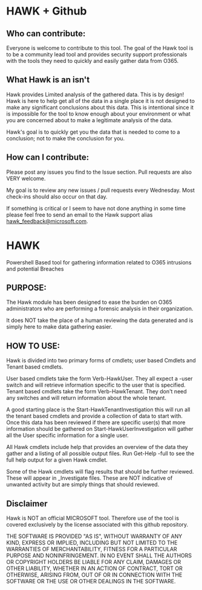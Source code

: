 # HAWK + Github

## Who can contribute:
Everyone is welcome to contribute to this tool.  The goal of the Hawk tool is to be a community lead tool and provides
security support professionals with the tools they need to quickly and easily gather data from O365.

## What Hawk is an isn't
Hawk provides Limited analysis of the gathered data.  This is by design!
Hawk is here to help get all of the data in a single place it is not designed to make any significant
conclusions about this data.  This is intentional since it is impossible for the tool to know enough about
your environment or what you are concerned about to make a legitimate analysis of the data.

Hawk's goal is to quickly get you the data that is needed to come to a conclusion; not to make the conclusion for you.

## How can I contribute:
Please post any issues you find to the Issue section.
Pull requests are also VERY welcome.

My goal is to review any new issues / pull requests every Wednesday.
Most check-ins should also occur on that day.

If something is critical or I seem to have not done anything in some time please feel free to send an email to the 
Hawk support alias hawk_feedback@microsoft.com.


# HAWK
Powershell Based tool for gathering information related to O365 intrusions and potential Breaches

## PURPOSE:
The Hawk module has been designed to ease the burden on O365 administrators who are performing 
a forensic analysis in their organization.

It does NOT take the place of a human reviewing the data generated and is simply here to make
data gathering easier.

## HOW TO USE:
Hawk is divided into two primary forms of cmdlets; user based Cmdlets and Tenant based cmdlets.

User based cmdlets take the form Verb-HawkUser<action>.  They all expect a -user switch and 
will retrieve information specific to the user that is specified.  Tenant based cmdlets take
the form Verb-HawkTenant<Action>.  They don't need any switches and will return information
about the whole tenant.

A good starting place is the Start-HawkTenantInvestigation this will run all the tenant based
cmdlets and provide a collection of data to start with.  Once this data has been reviewed
if there are specific user(s) that more information should be gathered on 
Start-HawkUserInvestigation will gather all the User specific information for a single user.

All Hawk cmdlets include help that provides an overview of the data they gather and a listing
of all possible output files.  Run Get-Help <cmdlet> -full to see the full help output for a 
given Hawk cmdlet.

Some of the Hawk cmdlets will flag results that should be further reviewed.  These will appear
in _Investigate files.  These are NOT indicative of unwanted activity but are simply things 
that should reviewed.

## Disclaimer
Hawk is NOT an official MICROSOFT tool.  Therefore use of the tool is covered exclusively by the license associated with this github repository.

THE SOFTWARE IS PROVIDED "AS IS", WITHOUT WARRANTY OF ANY KIND, EXPRESS OR
IMPLIED, INCLUDING BUT NOT LIMITED TO THE WARRANTIES OF MERCHANTABILITY,
FITNESS FOR A PARTICULAR PURPOSE AND NONINFRINGEMENT. IN NO EVENT SHALL THE
AUTHORS OR COPYRIGHT HOLDERS BE LIABLE FOR ANY CLAIM, DAMAGES OR OTHER
LIABILITY, WHETHER IN AN ACTION OF CONTRACT, TORT OR OTHERWISE, ARISING FROM,
OUT OF OR IN CONNECTION WITH THE SOFTWARE OR THE USE OR OTHER DEALINGS IN THE
SOFTWARE.